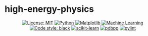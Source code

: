 # high-energy-physics


<p align="center">
<a href="https://github.com/sparmar24/high_energy_physics/blob/main/LICENSE"><img alt="License: MIT" src="https://black.readthedocs.io/en/stable/_static/license.svg"></a>
<a href="https://www.python.org/"><img alt="Python" src="https://img.shields.io/badge/python-3.10.2-brightgreen"></a>
<a href="https://matplotlib.org/stable/"><img alt="Matplotlib" src="https://img.shields.io/badge/Matplotlib-3.6-green"></a>
<a href="https://learn.microsoft.com/en-us/azure/machine-learning/"><img alt="Machine Learning" src="https://img.shields.io/badge/Machine%20Learning-Yes-blue"></a>
<a href="https://github.com/psf/"><img alt="Code style: black" src="https://img.shields.io/badge/code%20style-black-000000.svg"></a>
<a href="https://scikit-learn.org/stable/"><img alt="scikit-learn" src="https://img.shields.io/badge/Scikit--learn-1.2.2-orange"></a>
<a href="https://github.com/pdbpp/pdbpp"><img alt="pdbpp" src="https://img.shields.io/badge/pdbpp-yes-pink"></a>
<a href="https://pypi.org/project/pylint/"><img alt="pylint" src="https://img.shields.io/badge/pylint-2.17.1-blue"></a>
</p>


